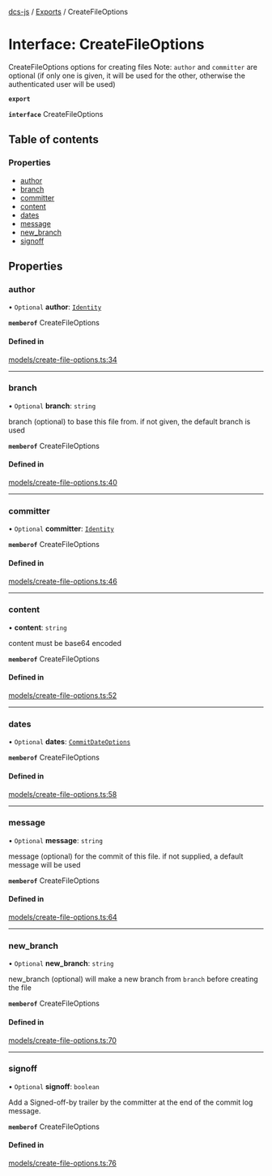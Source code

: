 [dcs-js](../README.md) / [Exports](../modules.md) / CreateFileOptions

# Interface: CreateFileOptions

CreateFileOptions options for creating files Note: `author` and `committer` are optional (if only one is given, it will be used for the other, otherwise the authenticated user will be used)

**`export`**

**`interface`** CreateFileOptions

## Table of contents

### Properties

- [author](CreateFileOptions.md#author)
- [branch](CreateFileOptions.md#branch)
- [committer](CreateFileOptions.md#committer)
- [content](CreateFileOptions.md#content)
- [dates](CreateFileOptions.md#dates)
- [message](CreateFileOptions.md#message)
- [new\_branch](CreateFileOptions.md#new_branch)
- [signoff](CreateFileOptions.md#signoff)

## Properties

### <a id="author" name="author"></a> author

• `Optional` **author**: [`Identity`](Identity.md)

**`memberof`** CreateFileOptions

#### Defined in

[models/create-file-options.ts:34](https://github.com/unfoldingWord/dcs-js/blob/09d5a5e/models/create-file-options.ts#L34)

___

### <a id="branch" name="branch"></a> branch

• `Optional` **branch**: `string`

branch (optional) to base this file from. if not given, the default branch is used

**`memberof`** CreateFileOptions

#### Defined in

[models/create-file-options.ts:40](https://github.com/unfoldingWord/dcs-js/blob/09d5a5e/models/create-file-options.ts#L40)

___

### <a id="committer" name="committer"></a> committer

• `Optional` **committer**: [`Identity`](Identity.md)

**`memberof`** CreateFileOptions

#### Defined in

[models/create-file-options.ts:46](https://github.com/unfoldingWord/dcs-js/blob/09d5a5e/models/create-file-options.ts#L46)

___

### <a id="content" name="content"></a> content

• **content**: `string`

content must be base64 encoded

**`memberof`** CreateFileOptions

#### Defined in

[models/create-file-options.ts:52](https://github.com/unfoldingWord/dcs-js/blob/09d5a5e/models/create-file-options.ts#L52)

___

### <a id="dates" name="dates"></a> dates

• `Optional` **dates**: [`CommitDateOptions`](CommitDateOptions.md)

**`memberof`** CreateFileOptions

#### Defined in

[models/create-file-options.ts:58](https://github.com/unfoldingWord/dcs-js/blob/09d5a5e/models/create-file-options.ts#L58)

___

### <a id="message" name="message"></a> message

• `Optional` **message**: `string`

message (optional) for the commit of this file. if not supplied, a default message will be used

**`memberof`** CreateFileOptions

#### Defined in

[models/create-file-options.ts:64](https://github.com/unfoldingWord/dcs-js/blob/09d5a5e/models/create-file-options.ts#L64)

___

### <a id="new_branch" name="new_branch"></a> new\_branch

• `Optional` **new\_branch**: `string`

new_branch (optional) will make a new branch from `branch` before creating the file

**`memberof`** CreateFileOptions

#### Defined in

[models/create-file-options.ts:70](https://github.com/unfoldingWord/dcs-js/blob/09d5a5e/models/create-file-options.ts#L70)

___

### <a id="signoff" name="signoff"></a> signoff

• `Optional` **signoff**: `boolean`

Add a Signed-off-by trailer by the committer at the end of the commit log message.

**`memberof`** CreateFileOptions

#### Defined in

[models/create-file-options.ts:76](https://github.com/unfoldingWord/dcs-js/blob/09d5a5e/models/create-file-options.ts#L76)
